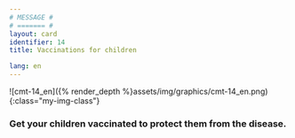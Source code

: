 ```yaml
---
# MESSAGE #
# ======= #
layout: card
identifier: 14
title: Vaccinations for children

lang: en
---
```


![cmt-14_en]({% render_depth %}assets/img/graphics/cmt-14_en.png){:class="my-img-class"}

### Get your children vaccinated to protect them from the disease.
